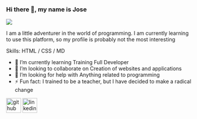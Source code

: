 ### Hi there 👋, my name is Jose
![](https://asociacionaepi.es/wp-content/uploads/2019/01/banner-aepi.jpg)

I am a little adventurer in the world of programming. I am currently learning to use this platform, so my profile is probably not the most interesting

Skills: HTML / CSS / MD

- 🌱 I’m currently learning Training Full Developer 
- 👯 I’m looking to collaborate on Creation of websites and applications 
- 🤔 I’m looking for help with Anything related to programming 
- ⚡ Fun fact: I trained to be a teacher, but I have decided to make a radical change 


[<img src='https://cdn.jsdelivr.net/npm/simple-icons@3.0.1/icons/github.svg' alt='github' height='40'>](https://github.com/LearningProgramming0)  [<img src='https://cdn.jsdelivr.net/npm/simple-icons@3.0.1/icons/linkedin.svg' alt='linkedin' height='40'>](https://www.linkedin.com/in/jose-guirao-morales-678541246/)  
